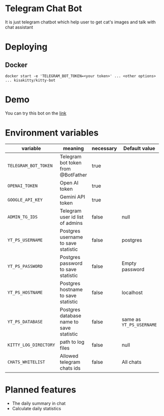 # Telegram Chat Bot

It is just telegram chatbot which help user to get cat's images and talk with chat assistant

# Deploying

## Docker

```shell
docker start -e 'TELEGRAM_BOT_TOKEN=<your token>' ... <other options> ... kisakitty/kitty-bot
```

# Demo

You can try this bot on the [link](https://t.me/kisakittybot)

# Environment variables

| variable              | meaning                                                  | necessary | Default value            |
|-----------------------|----------------------------------------------------------|-----------|--------------------------|
| `TELEGRAM_BOT_TOKEN`  | Telegram bot token from @BotFather                       | true      |                          |
| `OPENAI_TOKEN`        | Open AI token                                            | true      |                          |
| `GOOGLE_API_KEY`      | Gemini API token                                         | true      |                          |
| `ADMIN_TG_IDS`        | Telegram user id list of admins                          | false     | null                     |
| `YT_PS_USERNAME`      | Postgres username to save statistic                      | false     | postgres                 |
| `YT_PS_PASSWORD`      | Postgres password to save statistic                      | false     | Empty password           |
| `YT_PS_HOSTNAME`      | Postgres hostname to save statistic                      | false     | localhost                |
| `YT_PS_DATABASE`      | Postgres database name to save statistic                 | false     | same as `YT_PS_USERNAME` |
| `KITTY_LOG_DIRECTORY` | path to log files                                        | false     | null                     |
| `CHATS_WHITELIST`     | Allowed telegram chats ids                               | false     | All chats                |

# Planned features

- The daily summary in chat
- Calculate daily statistics
